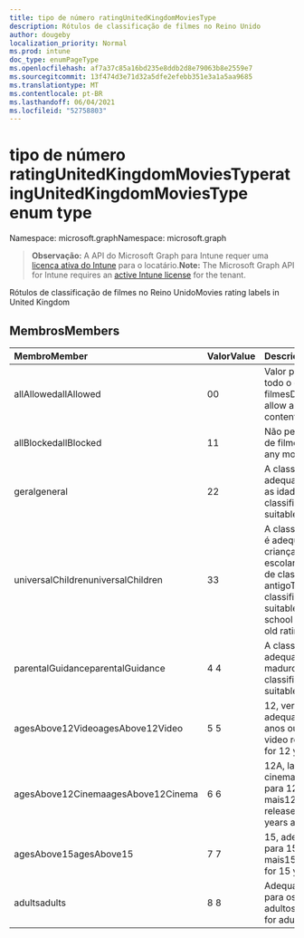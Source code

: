 ```yaml
---
title: tipo de número ratingUnitedKingdomMoviesType
description: Rótulos de classificação de filmes no Reino Unido
author: dougeby
localization_priority: Normal
ms.prod: intune
doc_type: enumPageType
ms.openlocfilehash: af7a37c85a16bd235e8ddb2d8e79063b8e2559e7
ms.sourcegitcommit: 13f474d3e71d32a5dfe2efebb351e3a1a5aa9685
ms.translationtype: MT
ms.contentlocale: pt-BR
ms.lasthandoff: 06/04/2021
ms.locfileid: "52758803"
---
```

# <a name="ratingunitedkingdommoviestype-enum-type"></a><span data-ttu-id="e92d5-103">tipo de número ratingUnitedKingdomMoviesType</span><span class="sxs-lookup"><span data-stu-id="e92d5-103">ratingUnitedKingdomMoviesType enum type</span></span>

<span data-ttu-id="e92d5-104">Namespace: microsoft.graph</span><span class="sxs-lookup"><span data-stu-id="e92d5-104">Namespace: microsoft.graph</span></span>

> <span data-ttu-id="e92d5-105">**Observação:** A API do Microsoft Graph para Intune requer uma [licença ativa do Intune](https://go.microsoft.com/fwlink/?linkid=839381) para o locatário.</span><span class="sxs-lookup"><span data-stu-id="e92d5-105">**Note:** The Microsoft Graph API for Intune requires an [active Intune license](https://go.microsoft.com/fwlink/?linkid=839381) for the tenant.</span></span>

<span data-ttu-id="e92d5-106">Rótulos de classificação de filmes no Reino Unido</span><span class="sxs-lookup"><span data-stu-id="e92d5-106">Movies rating labels in United Kingdom</span></span>

## <a name="members"></a><span data-ttu-id="e92d5-107">Membros</span><span class="sxs-lookup"><span data-stu-id="e92d5-107">Members</span></span>
|<span data-ttu-id="e92d5-108">Membro</span><span class="sxs-lookup"><span data-stu-id="e92d5-108">Member</span></span>|<span data-ttu-id="e92d5-109">Valor</span><span class="sxs-lookup"><span data-stu-id="e92d5-109">Value</span></span>|<span data-ttu-id="e92d5-110">Descrição</span><span class="sxs-lookup"><span data-stu-id="e92d5-110">Description</span></span>|
|:---|:---|:---|
|<span data-ttu-id="e92d5-111">allAllowed</span><span class="sxs-lookup"><span data-stu-id="e92d5-111">allAllowed</span></span>|<span data-ttu-id="e92d5-112">0</span><span class="sxs-lookup"><span data-stu-id="e92d5-112">0</span></span>|<span data-ttu-id="e92d5-113">Valor padrão, permitir todo o conteúdo de filmes</span><span class="sxs-lookup"><span data-stu-id="e92d5-113">Default value, allow all movies content</span></span>|
|<span data-ttu-id="e92d5-114">allBlocked</span><span class="sxs-lookup"><span data-stu-id="e92d5-114">allBlocked</span></span>|<span data-ttu-id="e92d5-115">1</span><span class="sxs-lookup"><span data-stu-id="e92d5-115">1</span></span>|<span data-ttu-id="e92d5-116">Não permitir conteúdo de filmes</span><span class="sxs-lookup"><span data-stu-id="e92d5-116">Do not allow any movies content</span></span>|
|<span data-ttu-id="e92d5-117">geral</span><span class="sxs-lookup"><span data-stu-id="e92d5-117">general</span></span>|<span data-ttu-id="e92d5-118">2</span><span class="sxs-lookup"><span data-stu-id="e92d5-118">2</span></span>|<span data-ttu-id="e92d5-119">A classificação U é adequada para todas as idades</span><span class="sxs-lookup"><span data-stu-id="e92d5-119">The U classification is suitable for all ages</span></span>|
|<span data-ttu-id="e92d5-120">universalChildren</span><span class="sxs-lookup"><span data-stu-id="e92d5-120">universalChildren</span></span>|<span data-ttu-id="e92d5-121">3</span><span class="sxs-lookup"><span data-stu-id="e92d5-121">3</span></span>|<span data-ttu-id="e92d5-122">A classificação de UC é adequada para crianças pré-escolares, um rótulo de classificação antigo</span><span class="sxs-lookup"><span data-stu-id="e92d5-122">The UC classification is suitable for pre-school children, an old rating label</span></span>|
|<span data-ttu-id="e92d5-123">parentalGuidance</span><span class="sxs-lookup"><span data-stu-id="e92d5-123">parentalGuidance</span></span>|<span data-ttu-id="e92d5-124">4 </span><span class="sxs-lookup"><span data-stu-id="e92d5-124">4</span></span>|<span data-ttu-id="e92d5-125">A classificação PG é adequada para maduros</span><span class="sxs-lookup"><span data-stu-id="e92d5-125">The PG classification is suitable for mature</span></span>|
|<span data-ttu-id="e92d5-126">agesAbove12Video</span><span class="sxs-lookup"><span data-stu-id="e92d5-126">agesAbove12Video</span></span>|<span data-ttu-id="e92d5-127">5 </span><span class="sxs-lookup"><span data-stu-id="e92d5-127">5</span></span>|<span data-ttu-id="e92d5-128">12, versão de vídeo adequada para 12 anos ou mais</span><span class="sxs-lookup"><span data-stu-id="e92d5-128">12, video release suitable for 12 years and over</span></span>|
|<span data-ttu-id="e92d5-129">agesAbove12Cinema</span><span class="sxs-lookup"><span data-stu-id="e92d5-129">agesAbove12Cinema</span></span>|<span data-ttu-id="e92d5-130">6 </span><span class="sxs-lookup"><span data-stu-id="e92d5-130">6</span></span>|<span data-ttu-id="e92d5-131">12A, lançamento de cinema adequado para 12 anos ou mais</span><span class="sxs-lookup"><span data-stu-id="e92d5-131">12A, cinema release suitable for 12 years and over</span></span>|
|<span data-ttu-id="e92d5-132">agesAbove15</span><span class="sxs-lookup"><span data-stu-id="e92d5-132">agesAbove15</span></span>|<span data-ttu-id="e92d5-133">7 </span><span class="sxs-lookup"><span data-stu-id="e92d5-133">7</span></span>|<span data-ttu-id="e92d5-134">15, adequado apenas para 15 anos ou mais</span><span class="sxs-lookup"><span data-stu-id="e92d5-134">15, suitable only for 15 years and older</span></span>|
|<span data-ttu-id="e92d5-135">adults</span><span class="sxs-lookup"><span data-stu-id="e92d5-135">adults</span></span>|<span data-ttu-id="e92d5-136">8 </span><span class="sxs-lookup"><span data-stu-id="e92d5-136">8</span></span>|<span data-ttu-id="e92d5-137">Adequado somente para os adultos</span><span class="sxs-lookup"><span data-stu-id="e92d5-137">Suitable only for adults</span></span>|




